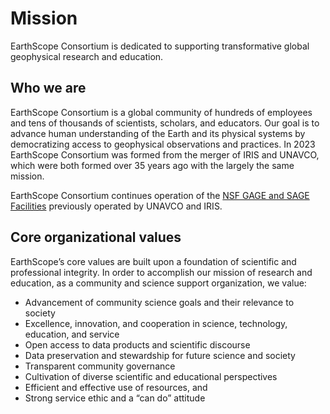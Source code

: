 # Mission
EarthScope Consortium is dedicated to supporting transformative global geophysical research and education.

## Who we are
EarthScope Consortium is a global community of hundreds of employees and tens of thousands of scientists, scholars, and educators. Our goal is to advance human understanding of the Earth and its physical systems by democratizing access to geophysical observations and practices. In 2023 EarthScope Consortium was formed from the merger of IRIS and UNAVCO, which were both formed over 35 years ago with the largely the same mission.

EarthScope Consortium continues operation of the [NSF GAGE and SAGE Facilities](https://www.earthscope.org/about/gage-sage-facilities/) previously operated by UNAVCO and IRIS.

## Core organizational values
EarthScope’s core values are built upon a foundation of scientific and professional integrity. In order to accomplish our mission of research and education, as a community and science support organization, we value:

- Advancement of community science goals and their relevance to society
- Excellence, innovation, and cooperation in science, technology, education, and service
- Open access to data products and scientific discourse
- Data preservation and stewardship for future science and society
- Transparent community governance
- Cultivation of diverse scientific and educational perspectives
- Efficient and effective use of resources, and
- Strong service ethic and a “can do” attitude
